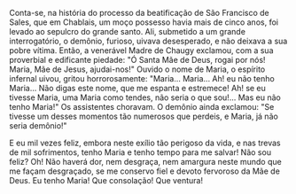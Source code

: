Conta-se, na história do processo da beatificação de São Francisco de Sales, que em Chablais, um moço possesso havia mais de cinco anos, foi levado ao sepulcro do grande santo. Ali, submetido a um grande interrogatório, o demônio, furioso, uivava desesperado, e não deixava a sua pobre vítima. Então, a venerável Madre de Chaugy exclamou, com a sua proverbial e edificante piedade: "Ó Santa Mãe de Deus, rogai por nós! Maria, Mãe de Jesus, ajudai-nos!" Ouvido o nome de Maria, o espírito infernal uivou, gritou horrorosamente: "Maria\... Maria\... Ah! eu não tenho Maria\... Não digas este nome, que me espanta e estremece! Ah! se eu tivesse Maria, uma Maria como tendes, não seria o que sou!\... Mas eu não tenho Maria!" Os assistentes choravam. O demônio ainda exclamou: "Se tivesse um desses momentos tão numerosos que perdeis, e Maria, já não seria demônio!"

E eu mil vezes feliz, embora neste exílio tão perigoso da vida, e nas trevas de mil sofrimentos, tenho Maria e tenho tempo para me salvar! Não sou feliz? Oh! Não haverá dor, nem desgraça, nem amargura neste mundo que me façam desgraçado, se me conservo fiel e devoto fervoroso da Mãe de Deus. Eu tenho Maria! Que consolação! Que ventura!